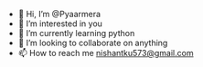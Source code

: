 - 👋 Hi, I’m @Pyaarmera
- 👀 I’m interested in you
- 🌱 I’m currently learning python
- 💞️ I’m looking to collaborate on anything 
- 📫 How to reach me nishantku573@gmail.com


<!---
Pyaarmera/Pyaarmera is a ✨ special ✨ repository because its `README.md` (this file) appears on your GitHub profile.
You can click the Preview link to take a look at your changes.
--->
